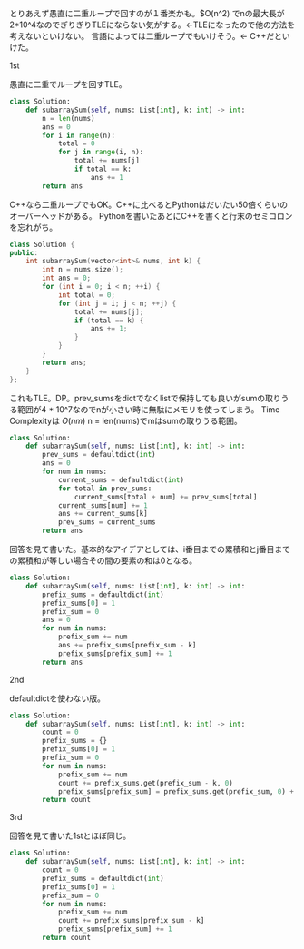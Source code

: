 とりあえず愚直に二重ループで回すのが１番楽かも。$O(n^2) でnの最大長が2*10^4なのでぎりぎりTLEにならない気がする。←TLEになったので他の方法を考えないといけない。
言語によっては二重ループでもいけそう。← C++だといけた。

1st

愚直に二重でループを回すTLE。
```python
class Solution:
    def subarraySum(self, nums: List[int], k: int) -> int:
        n = len(nums)
        ans = 0
        for i in range(n):
            total = 0
            for j in range(i, n):
                total += nums[j]
                if total == k:
                    ans += 1
        return ans
```

C++なら二重ループでもOK。C++に比べるとPythonはだいたい50倍くらいのオーバーヘッドがある。
Pythonを書いたあとにC++を書くと行末のセミコロンを忘れがち。
```cpp
class Solution {
public:
    int subarraySum(vector<int>& nums, int k) {
        int n = nums.size();
        int ans = 0;
        for (int i = 0; i < n; ++i) {
            int total = 0;
            for (int j = i; j < n; ++j) {
                total += nums[j];
                if (total == k) {
                    ans += 1;
                }
            }
        }
        return ans;
    }
};
```

これもTLE。DP。prev_sumsをdictでなくlistで保持しても良いがsumの取りうる範囲が4 * 10^7なのでnが小さい時に無駄にメモリを使ってしまう。
Time Complexityは $O(nm)$ n = len(nums)でmはsumの取りうる範囲。

```python
class Solution:
    def subarraySum(self, nums: List[int], k: int) -> int:
        prev_sums = defaultdict(int)
        ans = 0
        for num in nums:
            current_sums = defaultdict(int)
            for total in prev_sums:
                current_sums[total + num] += prev_sums[total]
            current_sums[num] += 1
            ans += current_sums[k]
            prev_sums = current_sums
        return ans
```

回答を見て書いた。基本的なアイデアとしては、i番目までの累積和とj番目までの累積和が等しい場合その間の要素の和は0となる。

```python
class Solution:
    def subarraySum(self, nums: List[int], k: int) -> int:
        prefix_sums = defaultdict(int)
        prefix_sums[0] = 1
        prefix_sum = 0
        ans = 0
        for num in nums:
            prefix_sum += num
            ans += prefix_sums[prefix_sum - k]
            prefix_sums[prefix_sum] += 1
        return ans
```

2nd

defaultdictを使わない版。
```python
class Solution:
    def subarraySum(self, nums: List[int], k: int) -> int:
        count = 0
        prefix_sums = {}
        prefix_sums[0] = 1
        prefix_sum = 0
        for num in nums:
            prefix_sum += num
            count += prefix_sums.get(prefix_sum - k, 0)
            prefix_sums[prefix_sum] = prefix_sums.get(prefix_sum, 0) + 1
        return count
```

3rd

回答を見て書いた1stとほぼ同じ。

```python
class Solution:
    def subarraySum(self, nums: List[int], k: int) -> int:
        count = 0
        prefix_sums = defaultdict(int)
        prefix_sums[0] = 1
        prefix_sum = 0
        for num in nums:
            prefix_sum += num
            count += prefix_sums[prefix_sum - k]
            prefix_sums[prefix_sum] += 1
        return count
```
